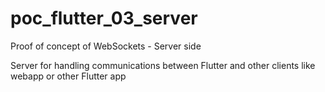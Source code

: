 # poc_flutter_03_server
Proof of concept of WebSockets - Server side

Server for handling communications between Flutter and other clients like webapp or other Flutter app
